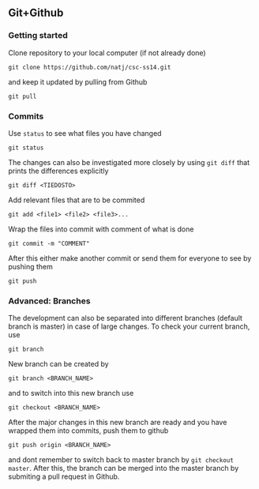 
## Git+Github ##
### Getting started ###

Clone repository to your local computer (if not already done)

```
git clone https://github.com/natj/csc-ss14.git
```

and keep it updated by pulling from Github

```
git pull
```

### Commits ###

Use `status` to see what files you have changed

```
git status
```

The changes can also be investigated more closely by using `git diff` that prints the differences explicitly

```
git diff <TIEDOSTO>
```

Add relevant files that are to be commited 

```
git add <file1> <file2> <file3>...
```

Wrap the files into commit with comment of what is done

```
git commit -m "COMMENT"
```

After this either make another commit or send them for everyone to see by pushing them

```
git push
```

### Advanced: Branches ###

The development can also be separated into different branches (default branch is master) in case of large changes.
To check your current branch, use

```
git branch
```

New branch can be created by 

```
git branch <BRANCH_NAME>
```

and to switch into this new branch use

```
git checkout <BRANCH_NAME>
```

After the major changes in this new branch are ready and you have wrapped them into commits, push them to github

```
git push origin <BRANCH_NAME>
```

and dont remember to switch back to master branch by `git checkout master`.
After this, the branch can be merged into the master branch by submiting a pull request in Github.
